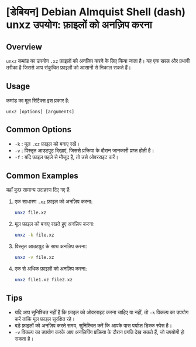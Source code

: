 # [डेबियन] Debian Almquist Shell (dash) unxz उपयोग: फ़ाइलों को अनज़िप करना

## Overview
`unxz` कमांड का उपयोग `.xz` फ़ाइलों को अनज़िप करने के लिए किया जाता है। यह एक सरल और प्रभावी तरीका है जिससे आप संकुचित फ़ाइलों को आसानी से निकाल सकते हैं।

## Usage
कमांड का मूल सिंटैक्स इस प्रकार है:
```
unxz [options] [arguments]
```

## Common Options
- `-k` : मूल `.xz` फ़ाइल को बनाए रखें।
- `-v` : विस्तृत आउटपुट दिखाएं, जिससे प्रक्रिया के दौरान जानकारी प्राप्त होती है।
- `-f` : यदि फ़ाइल पहले से मौजूद है, तो उसे ओवरराइट करें।

## Common Examples
यहाँ कुछ सामान्य उदाहरण दिए गए हैं:

1. एक साधारण `.xz` फ़ाइल को अनज़िप करना:
   ```bash
   unxz file.xz
   ```

2. मूल फ़ाइल को बनाए रखते हुए अनज़िप करना:
   ```bash
   unxz -k file.xz
   ```

3. विस्तृत आउटपुट के साथ अनज़िप करना:
   ```bash
   unxz -v file.xz
   ```

4. एक से अधिक फ़ाइलों को अनज़िप करना:
   ```bash
   unxz file1.xz file2.xz
   ```

## Tips
- यदि आप सुनिश्चित नहीं हैं कि फ़ाइल को ओवरराइट करना चाहिए या नहीं, तो `-k` विकल्प का उपयोग करें ताकि मूल फ़ाइल सुरक्षित रहे।
- बड़े फ़ाइलों को अनज़िप करते समय, सुनिश्चित करें कि आपके पास पर्याप्त डिस्क स्पेस है।
- `-v` विकल्प का उपयोग करके आप अनज़िपिंग प्रक्रिया के दौरान प्रगति देख सकते हैं, जो उपयोगी हो सकता है।